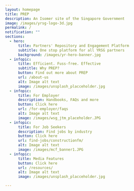 ```yaml
---
layout: homepage
title: PREP
description: An Isomer site of the Singapore Government
image: /images/yrsg-logo-3d.jpg
permalink: /
notification: ""
sections:
  - hero:
      title: Partners' Repository and Engagement Platform
      subtitle: One stop platform for all YRSG partners
      background: /images/yr-hero-banner.jpg     
  - infopic:
      title: Efficient. Fuss-free. Effective
      subtitle: Why PREP?
      button: Find out more about PREP
      url: /about-us
      alt: Image alt text
      image: /images/unsplash_placceholder.jpg
  - infopic:
      title: For Employer
      description: Handbooks, FAQs and more
      button: Click here
      url: /for-employer/faqs
      alt: Image alt text
      image: /images/wsg_jtm_placeholder.JPG
  - infopic:
      title: For Job Seekers
      description: Find jobs by industry
      button: Click here
      url: find-jobs/constructionfm/
      alt: Image alt text
      image: /images/mcf_banner1.JPG
  - infopic:
      title: Media Features
      button: Click here
      url: /resources/
      alt: Image alt text
      image: /images/unsplash_placceholder.jpg

---
```

